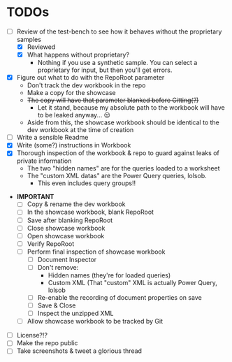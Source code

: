 # TODOs

* [ ] Review of the test-bench to see how it behaves without the proprietary samples
    * [x] Reviewed
    * [x] What happens without proprietary?
        * Nothing if you use a synthetic sample.
        You can select a proprietary for input, but
        then you'll get errors.
* [x] Figure out what to do with the RepoRoot parameter
    * Don't track the dev workbook in the repo
    * Make a copy for the showcase
    * ~~The copy will have that parameter blanked before Gitting(?)~~
        * Let it stand, because my absolute path to the workbook will have
        to be leaked anyway... 😒
    * Aside from this, the showcase workbook should be identical
    to the dev workbook at the time of creation
* [ ] Write a sensible Readme
* [x] Write (some?) instructions in Workbook
* [x] Thorough inspection of the workbook & repo to guard against leaks of private information
    * The two "hidden names" are for the queries loaded to a worksheet
    * The "custom XML datas" are the Power Query queries, lolsob.
        * This even includes query groups!!
* **IMPORTANT**
    * [ ] Copy & rename the dev workbook
    * [ ] In the showcase workbook, blank RepoRoot
    * [ ] Save after blanking RepoRoot
    * [ ] Close showcase workbook
    * [ ] Open showcase workbook
    * [ ] Verify RepoRoot
    * [ ] Perform final inspection of showcase workbook
        * [ ] Document Inspector
        * [ ] Don't remove:
            * Hidden names (they're for loaded queries)
            * Custom XML (That "custom" XML is actually Power Query, lolsob
        * [ ] Re-enable the recording of document properties on save
        * [ ] Save & Close
        * [ ] Inspect the unzipped XML
    * [ ] Allow showcase workbook to be tracked by Git
* [ ] License?!?
* [ ] Make the repo public
* [ ] Take screenshots & tweet a glorious thread